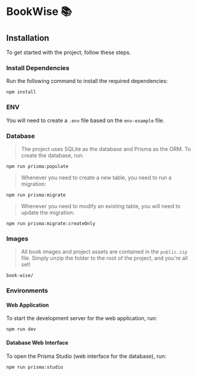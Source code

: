 # BookWise 📚

## Installation
To get started with the project, follow these steps.

### Install Dependencies
Run the following command to install the required dependencies:
```
npm install
```

### ENV
You will need to create a `.env` file based on the `env-example` file.

### Database
> The project uses SQLite as the database and Prisma as the ORM. To create the database, run:
```
npm run prisma:populate
```

> Whenever you need to create a new table, you need to run a migration:
```
npm run prisma:migrate
```

> Whenever you need to modify an existing table, you will need to update the migration:
```
npm run prisma:migrate:createOnly
```

### Images
> All book images and project assets are contained in the `public.zip` file. Simply unzip the folder to the root of the project, and you're all set!
```
book-wise/
```

### Environments

#### Web Application
To start the development server for the web application, run:
```
npm run dev
```

#### Database Web Interface
To open the Prisma Studio (web interface for the database), run:
```
npm run prisma:studio
```
